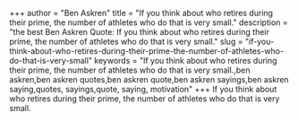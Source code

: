 +++
author = "Ben Askren"
title = "If you think about who retires during their prime, the number of athletes who do that is very small."
description = "the best Ben Askren Quote: If you think about who retires during their prime, the number of athletes who do that is very small."
slug = "if-you-think-about-who-retires-during-their-prime-the-number-of-athletes-who-do-that-is-very-small"
keywords = "If you think about who retires during their prime, the number of athletes who do that is very small.,ben askren,ben askren quotes,ben askren quote,ben askren sayings,ben askren saying,quotes, sayings,quote, saying, motivation"
+++
If you think about who retires during their prime, the number of athletes who do that is very small.
